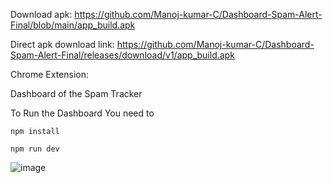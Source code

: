Download apk: https://github.com/Manoj-kumar-C/Dashboard-Spam-Alert-Final/blob/main/app_build.apk

Direct apk download link: https://github.com/Manoj-kumar-C/Dashboard-Spam-Alert-Final/releases/download/v1/app_build.apk

Chrome Extension: 



Dashboard of the Spam Tracker


To Run the Dashboard You need to 

```
npm install
```

```
npm run dev
```

![image](https://github.com/Manoj-kumar-C/Dashboard-Spam-Alert-Final/assets/90634510/7f961f0f-fd52-4550-b84c-9a7111cf02a2)
